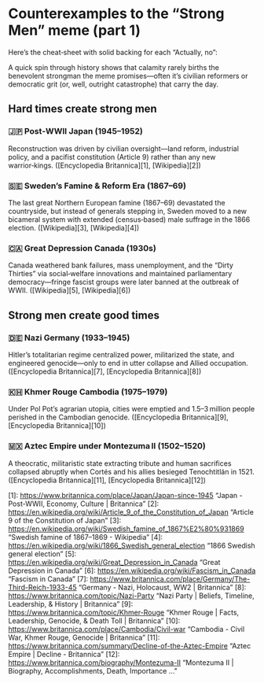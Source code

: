 # Counterexamples to the “Strong Men” meme (part 1)

Here’s the cheat‑sheet with solid backing for each “Actually, no”:

A quick spin through history shows that calamity rarely births the benevolent strongman the meme promises—often it’s civilian reformers or democratic grit (or, well, outright catastrophe) that carry the day.

## **Hard times create strong men**

### 🇯🇵 Post‑WWII Japan (1945–1952)

Reconstruction was driven by civilian oversight—land reform, industrial policy, and a pacifist constitution (Article 9) rather than any new warrior‑kings. ([Encyclopedia Britannica][1], [Wikipedia][2])

### 🇸🇪 Sweden’s Famine & Reform Era (1867–69)

The last great Northern European famine (1867–69) devastated the countryside, but instead of generals stepping in, Sweden moved to a new bicameral system with extended (census‑based) male suffrage in the 1866 election. ([Wikipedia][3], [Wikipedia][4])

### 🇨🇦 Great Depression Canada (1930s)

Canada weathered bank failures, mass unemployment, and the “Dirty Thirties” via social‑welfare innovations and maintained parliamentary democracy—fringe fascist groups were later banned at the outbreak of WWII. ([Wikipedia][5], [Wikipedia][6])

## **Strong men create good times**

### 🇩🇪 Nazi Germany (1933–1945)

Hitler’s totalitarian regime centralized power, militarized the state, and engineered genocide—only to end in utter collapse and Allied occupation. ([Encyclopedia Britannica][7], [Encyclopedia Britannica][8])

### 🇰🇭 Khmer Rouge Cambodia (1975–1979)

Under Pol Pot’s agrarian utopia, cities were emptied and 1.5–3 million people perished in the Cambodian genocide. ([Encyclopedia Britannica][9], [Encyclopedia Britannica][10])

### 🇲🇽 Aztec Empire under Montezuma II (1502–1520)

A theocratic, militaristic state extracting tribute and human sacrifices collapsed abruptly when Cortés and his allies besieged Tenochtitlán in 1521. ([Encyclopedia Britannica][11], [Encyclopedia Britannica][12])

[1]: https://www.britannica.com/place/Japan/Japan-since-1945 “Japan - Post-WWII, Economy, Culture | Britannica”
[2]: https://en.wikipedia.org/wiki/Article_9_of_the_Constitution_of_Japan “Article 9 of the Constitution of Japan”
[3]: https://en.wikipedia.org/wiki/Swedish_famine_of_1867%E2%80%931869 “Swedish famine of 1867–1869 - Wikipedia”
[4]: https://en.wikipedia.org/wiki/1866_Swedish_general_election “1866 Swedish general election”
[5]: https://en.wikipedia.org/wiki/Great_Depression_in_Canada “Great Depression in Canada”
[6]: https://en.wikipedia.org/wiki/Fascism_in_Canada “Fascism in Canada”
[7]: https://www.britannica.com/place/Germany/The-Third-Reich-1933-45 “Germany - Nazi, Holocaust, WW2 | Britannica”
[8]: https://www.britannica.com/topic/Nazi-Party “Nazi Party | Beliefs, Timeline, Leadership, & History | Britannica”
[9]: https://www.britannica.com/topic/Khmer-Rouge “Khmer Rouge | Facts, Leadership, Genocide, & Death Toll | Britannica”
[10]: https://www.britannica.com/place/Cambodia/Civil-war “Cambodia - Civil War, Khmer Rouge, Genocide | Britannica”
[11]: https://www.britannica.com/summary/Decline-of-the-Aztec-Empire “Aztec Empire | Decline - Britannica”
[12]: https://www.britannica.com/biography/Montezuma-II “Montezuma II | Biography, Accomplishments, Death, Importance ..."
